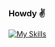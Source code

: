 ### Howdy :v:

[![My Skills](https://skillicons.dev/icons?i=nodejs,mongodb,react,html,css)](https://skillicons.dev)
